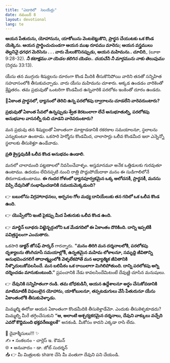 ```yaml
---
title: "ఎడారిలో  సెలయేర్లు"
date: నవంబర్ 8
layout: devotional
lang: te
---
```


**ఆయన పేతురును, యోహానును, యాకోబును వెంటబెట్టుకొని, ప్రార్థన చేయుటకు ఒక కొండ యెక్కెను. ఆయన ప్రార్థించుచుండగా ఆయన ముఖ రూపము మారెను; ఆయన వస్త్రములు తెల్లనివై ధగధగ మెరిసెను . . . వారు మేలుకొనినప్పుడు, ఆయన మహిమను.. చూచిరి**_ (లూకా 9:28-32). ***నీ కటాక్షము నా యెడల కలిగిన యెడల.. దయచేసి నీ మార్గమును నాకు తెలుపుము*** (నిర్గమ 33:13). 

యేసు తన ముగ్గురు శిష్యులను దూరంగా కొండ మీదికి తీసుకొనిపోయి వారిని తనతో సన్నిహిత సహవాసంలోకి తీసుకువచ్చాడు. వారు యేసు మహిమను చూశారు. అక్కడ ఉండడం వారికెంతో శ్రేష్టతరం. తమ ప్రభువుతో ఒంటరిగా కొండమీద ఉన్నవారికి పరలోకం ఇంకెంతో దూరం ఉండదు.

**📖ఏకాంత ప్రార్థనలో, ధ్యానంలో తెరిచి ఉన్న పరలోకపు ద్వారాలను చూడలేని వారెవరుంటారు?**

 **ప్రభువుతో ఏకాంత సేవలో ఉన్నప్పుడు శ్వేత కెరటంలాగా లేచే అనుభూతుల్ని, పరలోకపు అనుభవాల వాసనల్నీ రుచి చూడని వారెవరుంటారు?**

మన ప్రభువు తన శిష్యులతో ఏకాంతంగా మాట్లాడడానికి రకరకాల సమయాలనూ, స్థలాలను ఎన్నుకుంటూ ఉంటాడు. ఒకసారి హెర్మోను కొండమీద, చాలాసార్లు ఒలీవ కొండమీద ఇలా ఎన్నెన్నో స్థలాలకు తీసుకెళ్తూ ఉండేవాడు. 

**ప్రతి క్రైస్తవుడికీ ఒలీవ కొండ అనుభవం ఉండాలి.**

 మనలో చాలామంది పట్టణాలలో నివసించేవాళ్ళం. అస్తమానమూ అనేక ఒత్తిడులకు గురవుతూ ఉంటాము. ఉదయం లేచినప్పటి నుంచి రాత్రి పొద్దుపోయేదాకా మనం ఈ సుడిగాలిలోనే తిరుగాడుతుంటాము. 
**ఈ గందర గోళంలో ధ్యానపూర్వకమైన ఒక్క ఆలోచనకీ, ప్రార్థనకీ, మనసు విప్పి దేవునితో సంభాషించడానికి సమయమెక్కడుంది?**

👉 **బబులోను విగ్రహారాధనలు, అర్చనల గోల మధ్య దానియేలుకు తన గదిలో ఒక ఒలీవ కొండ ఉంది.**

👉 **యొప్పేలోని ఇంటి పైకప్పు మీద పేతురుకు ఒలీవ కొండ ఉంది.**

👉 **మార్టిన్ లూథరు విట్టెన్బర్గులోని ఒక మేడగదిలో ఈ ఏకాంతం దొరికింది. దాన్ని ఇప్పటికీ పవిత్రస్థలంగా ఎంచుతారు.**

ఒకసారి **డాక్టర్ జోసఫ్ పార్కర్** గారన్నారు. 
**"మనం తిరిగి మన దర్శనాలలోకి, పరలోకపు దృశ్యాలను తొంగిచూసే సమయాల్లోకీ, ఉన్నతమైన మహిమ లోకాలనూ, సమృద్ది జీవితాన్ని అనుభవించగలిగే తాదాత్మ్యంలోకి వెళ్ళలేకపోతే మన ఆధ్యాత్మిక జీవితానికి నీళ్ళొదులుకోవలసిందే. మన బలిపీఠం ఒక రాయిలాగా మిగిలిపోతుంది. దాన్ని పరలోకపు అగ్ని దర్శించడం మానుకుంటుంది.”** ప్రపంచానికి నేడు కావలసిందేమిటంటే దేవుణ్ణి చూసిన మనుషులు.

👉 **దేవునికి సన్నిహితంగా రండి. తమ బోధకుడినీ, ఆయన ఉద్దేశాలనూ అర్థం చేసుకోవడానికి మాటిమాటికీ విఫలులైన యోహాను, యాకోబులనూ, తప్పటడుగులు వేసే పేతురునూ యేసు ఏకాంతంలోకి తీసుకువెళ్ళాడు.**

 మిమ్మల్మి ఈరోజు ఆయన ఏకాంతంగా కొండమీదికి తీసుకెళ్తాడేమో. ఎందుకు తీసుకెళ్ళకూడదు? మిమ్మల్ని మీరే తగ్గించేసుకుని **“ఆ, అలాంటి ఆశ్చర్యకరమైన దర్శనాలు, దేవుని వాక్కులు వచ్చేది ఎవరో కొద్దిమంది భక్తవరేణ్యులకే”** అనకండి. మీకోసం కాదని ఎక్కడా రాసి లేదు.

<div class="blessing">🙏 <span class="bless-text">దైవాశ్శీసులు!!!</span> ✨</div>

<div class="credit">✍️ <span class="credit-text">▪ సంకలనం - చార్లెస్ ఇ. కౌమన్</span></div>
<div class="credit">🌐 <span class="credit-text">▪ అనువాదం - డా. జోబ్ సుదర్శన్</span></div>


<div class="share">📤 👉 <span class="share-text">మీ మిత్రులకు share చేసి మీ వంతుగా దేవుని పని చేయండి.</span></div>
